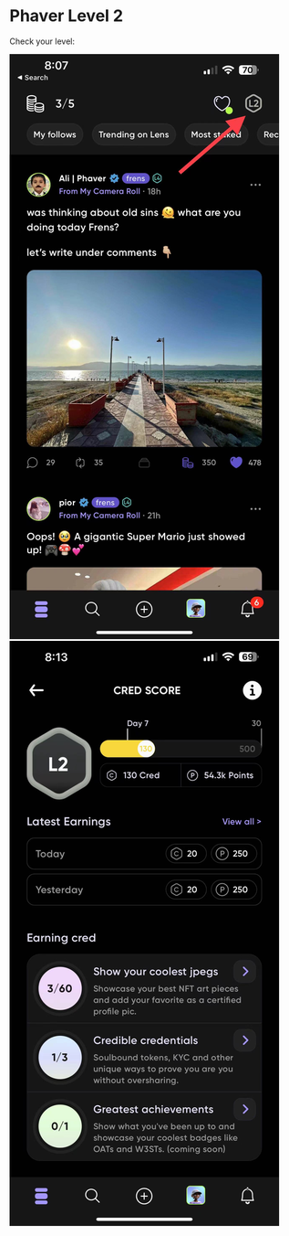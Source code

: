 # Phaver Level 2



Check your level:&#x20;

![](<../../../.gitbook/assets/image (2) (1) (1) (1).png>)![](<../../../.gitbook/assets/image (3) (1) (1) (1).png>)

